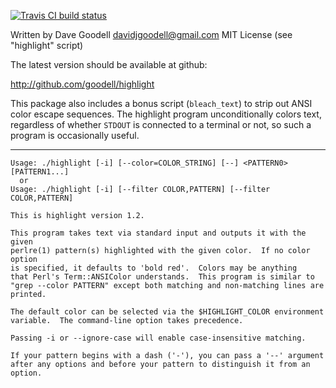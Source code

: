 [![Travis CI build status](https://travis-ci.org/goodell/highlight.svg?branch=master)](https://travis-ci.org/goodell/highlight)

Written by Dave Goodell <davidjgoodell@gmail.com>
MIT License (see "highlight" script)

The latest version should be available at github:

  http://github.com/goodell/highlight

This package also includes a bonus script (`bleach_text`) to strip out
ANSI color escape sequences.  The highlight program unconditionally
colors text, regardless of whether `STDOUT` is connected to a terminal or
not, so such a program is occasionally useful.

------------------------------------------------------------------------

```
Usage: ./highlight [-i] [--color=COLOR_STRING] [--] <PATTERN0> [PATTERN1...]
  or
Usage: ./highlight [-i] [--filter COLOR,PATTERN] [--filter COLOR,PATTERN]

This is highlight version 1.2.

This program takes text via standard input and outputs it with the given
perlre(1) pattern(s) highlighted with the given color.  If no color option
is specified, it defaults to 'bold red'.  Colors may be anything
that Perl's Term::ANSIColor understands.  This program is similar to
"grep --color PATTERN" except both matching and non-matching lines are
printed.

The default color can be selected via the $HIGHLIGHT_COLOR environment
variable.  The command-line option takes precedence.

Passing -i or --ignore-case will enable case-insensitive matching.

If your pattern begins with a dash ('-'), you can pass a '--' argument
after any options and before your pattern to distinguish it from an
option.
```
